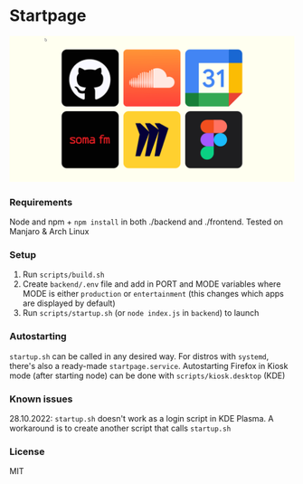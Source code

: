 # Startpage

<img src="production.gif"/>

### Requirements

Node and npm + `npm install` in both ./backend and ./frontend. Tested on Manjaro & Arch Linux

### Setup

1. Run `scripts/build.sh`
2. Create `backend/.env` file and add in PORT and MODE variables where MODE is either `production` or `entertainment` (this changes which apps are displayed by default)
3. Run `scripts/startup.sh` (or `node index.js` in `backend`) to launch

### Autostarting

`startup.sh` can be called in any desired way. For distros with `systemd`, there's also a ready-made `startpage.service`. Autostarting Firefox in Kiosk mode (after starting node) can be done with `scripts/kiosk.desktop` (KDE)

### Known issues

28.10.2022: `startup.sh` doesn't work as a login script in KDE Plasma. A workaround is to create another script that calls `startup.sh`

### License

MIT
